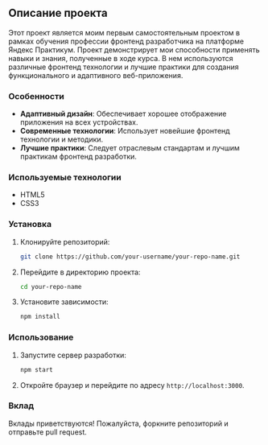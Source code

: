 ## Описание проекта

Этот проект является моим первым самостоятельным проектом в рамках обучения профессии фронтенд разработчика на платформе Яндекс Практикум. 
Проект демонстрирует мои способности применять навыки и знания, полученные в ходе курса.
В нем используются различные фронтенд технологии и лучшие практики для создания функционального и адаптивного веб-приложения.

### Особенности

- **Адаптивный дизайн**: Обеспечивает хорошее отображение приложения на всех устройствах.
- **Современные технологии**: Использует новейшие фронтенд технологии и методики.
- **Лучшие практики**: Следует отраслевым стандартам и лучшим практикам фронтенд разработки.

### Используемые технологии

- HTML5
- CSS3

### Установка

1. Клонируйте репозиторий:
   ```sh
   git clone https://github.com/your-username/your-repo-name.git
   ```
2. Перейдите в директорию проекта:
   ```sh
   cd your-repo-name
   ```
3. Установите зависимости:
   ```sh
   npm install
   ```

### Использование

1. Запустите сервер разработки:
   ```sh
   npm start
   ```
2. Откройте браузер и перейдите по адресу `http://localhost:3000`.

### Вклад

Вклады приветствуются! Пожалуйста, форкните репозиторий и отправьте pull request.
